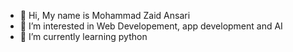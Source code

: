 - 👋 Hi, My name is Mohammad Zaid Ansari
- 👀 I’m interested in Web Developement, app development and AI
- 🌱 I’m currently learning python

<!---
mohd88798/mohd88798 is a ✨ special ✨ repository because its `README.md` (this file) appears on your GitHub profile.
You can click the Preview link to take a look at your changes.
--->
